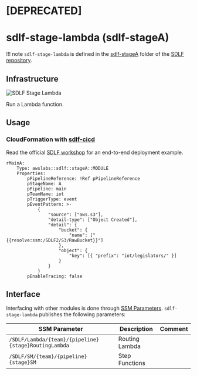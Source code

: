 # [**DEPRECATED**]
# sdlf-stage-lambda (sdlf-stageA)

!!! note
    `sdlf-stage-lambda` is defined in the [sdlf-stageA](https://github.com/awslabs/aws-serverless-data-lake-framework/tree/main/sdlf-stageA) folder of the [SDLF repository](https://github.com/awslabs/aws-serverless-data-lake-framework).

## Infrastructure

![SDLF Stage Lambda](../_static/sdlf-stage-lambda.png)

Run a Lambda function.

## Usage

### CloudFormation with [sdlf-cicd](cicd.md)

Read the official [SDLF workshop](https://sdlf.workshop.aws/) for an end-to-end deployment example.

```
rMainA:
    Type: awslabs::sdlf::stageA::MODULE
    Properties:
        pPipelineReference: !Ref pPipelineReference
        pStageName: A
        pPipeline: main
        pTeamName: iot
        pTriggerType: event
        pEventPattern: >-
            {
                "source": ["aws.s3"],
                "detail-type": ["Object Created"],
                "detail": {
                    "bucket": {
                        "name": ["{{resolve:ssm:/SDLF2/S3/RawBucket}}"]
                    },
                    "object": {
                        "key": [{ "prefix": "iot/legislators/" }]
                    }
                }
            }
        pEnableTracing: false
```

## Interface

Interfacing with other modules is done through [SSM Parameters](https://docs.aws.amazon.com/systems-manager/latest/userguide/systems-manager-parameter-store.html). `sdlf-stage-lambda` publishes the following parameters:

| SSM Parameter                                        | Description                                                      | Comment                                      |
| ---------------------------------------------------- | ---------------------------------------------------------------- | -------------------------------------------- |
| `/SDLF/Lambda/{team}/{pipeline}{stage}RoutingLambda` | Routing Lambda                                                   |                                              |
| `/SDLF/SM/{team}/{pipeline}{stage}SM`                | Step Functions                                                   |                                              |
